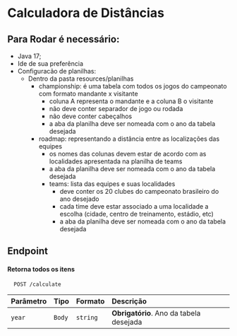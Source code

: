 # Calculadora de Distâncias

## Para Rodar é necessário:
- Java 17;
- Ide de sua preferência
- Configuracão de planilhas:
  - Dentro da pasta resources/planilhas
    - championship: é uma tabela com todos os jogos do campeonato com formato mandante x visitante
      - coluna A representa o mandante e a coluna B o visitante
      - não deve conter separador de jogo ou rodada
      - não deve conter cabeçalhos
      - a aba da planilha deve ser nomeada com o ano da tabela desejada
    - roadmap: representando a distância entre as localizações das equipes
      - os nomes das colunas devem estar de acordo com as localidades apresentada na planilha de teams
      - a aba da planilha deve ser nomeada com o ano da tabela desejada
      - teams: lista das equipes e suas localidades
        - deve conter os 20 clubes do campeonato brasileiro do ano desejado 
        - cada time deve estar associado a uma localidade a escolha (cidade, centro de treinamento, estádio, etc)
        - a aba da planilha deve ser nomeada com o ano da tabela desejada

## Endpoint
#### Retorna todos os itens

```http
  POST /calculate
```

| Parâmetro   | Tipo       |Formato   | Descrição                               |
| :---------- | :--------- | :--------- |:----------------------------------------|
| `year` | `Body` | `string` | **Obrigatório**. Ano da tabela desejada |



  
